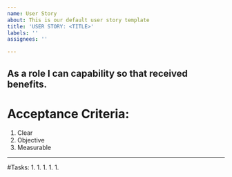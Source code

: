 ```yaml
---
name: User Story
about: This is our default user story template
title: 'USER STORY: <TITLE>'
labels: ''
assignees: ''

---
```


As a **role** I can **capability** so that **received benefits**.
---
# Acceptance Criteria:
1. Clear
1. Objective
1. Measurable
---
#Tasks:
1.
1.
1.
1.
1.
